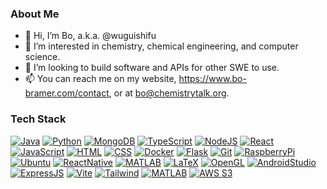 ### About Me
- 👋 Hi, I’m Bo, a.k.a. @wuguishifu
- 👀 I’m interested in chemistry, chemical engineering, and computer science.
- 💞️ I’m looking to build software and APIs for other SWE to use.
- 📫 You can reach me on my website, https://www.bo-bramer.com/contact, or at bo@chemistrytalk.org.

### Tech Stack
[![Java](https://img.shields.io/badge/Java-ED8B00?style=for-the-badge&logo=openjdk&logoColor=white)](https://www.java.com/en/)
[![Python](https://img.shields.io/badge/-Python-000000?style=for-the-badge&color=3776AB&logo=Python&logoColor=FCFC1A)](https://www.python.org/)
[![MongoDB](https://img.shields.io/badge/-MongoDB-000000?style=for-the-badge&color=47A248&logo=MongoDB&logoColor=FFFFFF)](https://www.mongodb.com/)
[![TypeScript](https://img.shields.io/badge/TypeScript-007ACC?style=for-the-badge&logo=typescript&logoColor=white&color=3178C6)](https://www.typescriptlang.org/)
[![NodeJS](https://img.shields.io/badge/Node.js-43853D?style=for-the-badge&logo=node.js&logoColor=white&color=339933)](https://nodejs.org/en/)
[![React](https://img.shields.io/badge/React-000000?style=for-the-badge&logo=react&color=61DAFB&logoColor=black)](https://reactjs.org/)
[![JavaScript](https://img.shields.io/badge/-JavaScript-000000?style=for-the-badge&color=F7DF1E&logo=JavaScript&logoColor=222020)](https://www.javascript.com/)
[![HTML](https://img.shields.io/badge/HTML-239120?style=for-the-badge&logo=html5&logoColor=white&color=E34F26)](https://developer.mozilla.org/en-US/docs/Web/HTML)
[![CSS](https://img.shields.io/badge/CSS-239120?&style=for-the-badge&logo=css3&logoColor=white&color=1572B6)](https://developer.mozilla.org/en-US/docs/Web/CSS)
[![Docker](https://img.shields.io/badge/docker-%230db7ed.svg?style=for-the-badge&logo=docker&logoColor=white&color=2496ED)](https://www.docker.com/)
[![Flask](https://img.shields.io/badge/-Flask-000000?style=for-the-badge&color=000000&logo=flask&logoColor=FCFC1A)](https://flask.palletsprojects.com/en/2.2.x/)
[![Git](http://img.shields.io/badge/-Git-000000?style=for-the-badge&color=E892C5&logo=Git&logoColor=000000&color=F05032)](https://git-scm.com/)
[![RaspberryPi](https://img.shields.io/badge/-RaspberryPi-C51A4A?style=for-the-badge&logo=Raspberry-Pi&color=A22846)](https://www.raspberrypi.org/)
[![Ubuntu](https://img.shields.io/badge/ubuntu-e95420?style=for-the-badge&logoColor=white&logo=ubuntu&color=E95420)](https://ubuntu.com/)
[![ReactNative](https://img.shields.io/badge/React%20Native-000000?style=for-the-badge&logo=react&color=61DAFB&logoColor=black)](https://reactnative.dev/)
[![MATLAB](https://img.shields.io/badge/MATLAB-000000?style=for-the-badge&logo=matlab&color=c04c0b&logoColor=white)](https://www.mathworks.com/products/matlab.html)
[![LaTeX](https://img.shields.io/badge/LATEX-000000?style=for-the-badge&logo=latex&color=008080&logoColor=white)](https://www.latex-project.org/)
[![OpenGL](https://img.shields.io/badge/OpenGL-000000?style=for-the-badge&logo=opengl&color=5586A4&logoColor=white)](https://www.opengl.org/)
[![AndroidStudio](https://img.shields.io/badge/Android%20Studio-000000?style=for-the-badge&logo=android%20studio&color=3DDC84&logoColor=white)](https://developer.android.com/studio?gclid=CjwKCAiA0JKfBhBIEiwAPhZXDznAGAZ9iVtre-kk5A4p3RWqyXJHo9fvkMQlynZseh0JbT82Yfr9rRoC5OYQAvD_BwE&gclsrc=aw.ds)
[![ExpressJS](https://img.shields.io/badge/Express-000000?style=for-the-badge&logo=node%20studio&color=339933&logoColor=white)](https://expressjs.com/)
[![Vite](https://img.shields.io/badge/Vite-000000?style=for-the-badge&logo=vite&color=646CFF&logoColor=white)](https://vitejs.dev/)
[![Tailwind](https://img.shields.io/badge/Tailwind%20CSS-000000?style=for-the-badge&logo=tailwind%20css&color=06b6d4&logoColor=white)](https://tailwindcss.com/)
[![MATLAB](https://img.shields.io/badge/MATLAB-000000?style=for-the-badge&logo=octave&color=0790c0&logoColor=white)](https://www.mathworks.com/products/matlab.html)
[![AWS S3](https://img.shields.io/badge/Amazon%20S3?style=for-the-badge&logo=amazon%20s3&color=569a31&logoColor=white)](https://aws.amazon.com/s3/)
